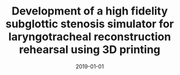 ---
title: "Development of a high fidelity subglottic stenosis simulator for laryngotracheal reconstruction rehearsal using 3D printing"
collection: publications
permalink: /publication/2019-01-01-Development-of-a-high-fidelity-subglottic-stenosis-simulator-for-laryngotracheal-reconstruction-rehe
date: 2019-01-01
venue: 'International Journal of Pediatric Otorhinolaryngology'
paperurl: 'http://www.sciencedirect.com/science/article/pii/S0165587619302484'
citation: ' Chelsea Reighard,  <b>Kevin Green</b>,  Allison Powell,  Deborah Rooney,  David Zopf, &quot;Development of a high fidelity subglottic stenosis simulator for laryngotracheal reconstruction rehearsal using 3D printing.&quot; International Journal of Pediatric Otorhinolaryngology, 2019.'
publication_type: 'article'
bib_file_name: '2019-01-01-Development-of-a-high-fidelity-subglottic-stenosis-simulator-for-laryngotracheal-reconstruction-rehe.bib'
---
